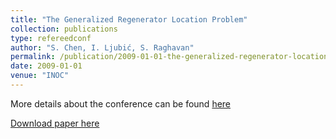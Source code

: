 ```yaml
---
title: "The Generalized Regenerator Location Problem"
collection: publications
type: refereedconf
author: "S. Chen, I. Ljubić, S. Raghavan"
permalink: /publication/2009-01-01-the-generalized-regenerator-location-problem
date: 2009-01-01
venue: "INOC"
---
```


More details about the conference can be found [here](http://www.di.unipi.it/INOC2009)

[Download paper here]({{site.url}}/docs/publications/INOC2009ChenLjubićRaghavan.pdf)
